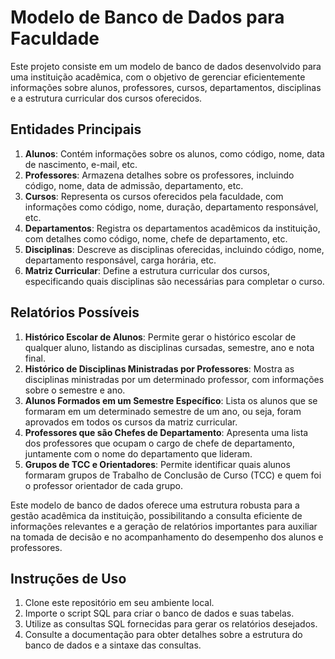 # Modelo de Banco de Dados para Faculdade

Este projeto consiste em um modelo de banco de dados desenvolvido para uma instituição acadêmica, com o objetivo de gerenciar eficientemente informações sobre alunos, professores, cursos, departamentos, disciplinas e a estrutura curricular dos cursos oferecidos.

## Entidades Principais

1. **Alunos**: Contém informações sobre os alunos, como código, nome, data de nascimento, e-mail, etc.
2. **Professores**: Armazena detalhes sobre os professores, incluindo código, nome, data de admissão, departamento, etc.
3. **Cursos**: Representa os cursos oferecidos pela faculdade, com informações como código, nome, duração, departamento responsável, etc.
4. **Departamentos**: Registra os departamentos acadêmicos da instituição, com detalhes como código, nome, chefe de departamento, etc.
5. **Disciplinas**: Descreve as disciplinas oferecidas, incluindo código, nome, departamento responsável, carga horária, etc.
6. **Matriz Curricular**: Define a estrutura curricular dos cursos, especificando quais disciplinas são necessárias para completar o curso.

## Relatórios Possíveis

1. **Histórico Escolar de Alunos**: Permite gerar o histórico escolar de qualquer aluno, listando as disciplinas cursadas, semestre, ano e nota final.
2. **Histórico de Disciplinas Ministradas por Professores**: Mostra as disciplinas ministradas por um determinado professor, com informações sobre o semestre e ano.
3. **Alunos Formados em um Semestre Específico**: Lista os alunos que se formaram em um determinado semestre de um ano, ou seja, foram aprovados em todos os cursos da matriz curricular.
4. **Professores que são Chefes de Departamento**: Apresenta uma lista dos professores que ocupam o cargo de chefe de departamento, juntamente com o nome do departamento que lideram.
5. **Grupos de TCC e Orientadores**: Permite identificar quais alunos formaram grupos de Trabalho de Conclusão de Curso (TCC) e quem foi o professor orientador de cada grupo.

Este modelo de banco de dados oferece uma estrutura robusta para a gestão acadêmica da instituição, possibilitando a consulta eficiente de informações relevantes e a geração de relatórios importantes para auxiliar na tomada de decisão e no acompanhamento do desempenho dos alunos e professores.

## Instruções de Uso

1. Clone este repositório em seu ambiente local.
2. Importe o script SQL para criar o banco de dados e suas tabelas.
3. Utilize as consultas SQL fornecidas para gerar os relatórios desejados.
4. Consulte a documentação para obter detalhes sobre a estrutura do banco de dados e a sintaxe das consultas.
